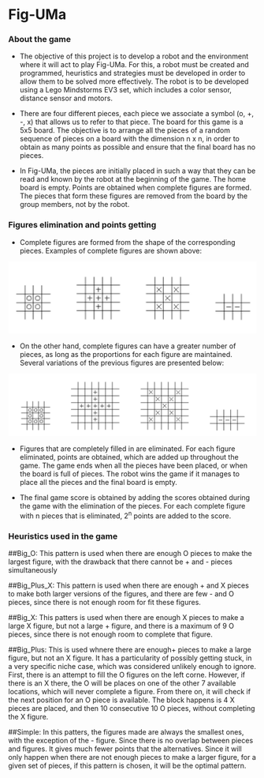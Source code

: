 # Fig-UMa

### About the game

- The objective of this project is to develop a robot and the environment where it will act to play Fig-UMa. For this, a robot must be created and programmed, heuristics and strategies must be developed in order to allow them to be solved more effectively. The robot is to be developed using a Lego Mindstorms EV3 set, which includes a color sensor, distance sensor and motors.

- There are four different pieces, each piece we associate a symbol (o, +, -, x) that allows us to refer to that piece. The board for this game is a 5x5 board. The objective is to arrange all the pieces of a random sequence of pieces on a board with the dimension n x n, in order to obtain as many points as possible and ensure that the final board has no pieces.

- In Fig-UMa, the pieces are initially placed in such a way that they can be read and known by the robot at the beginning of the game. The home board is empty. Points are obtained when complete figures are formed. The pieces that form these figures are removed from the board by the group members, not by the robot.

### Figures elimination and points getting

- Complete figures are formed from the shape of the corresponding pieces. Examples of complete figures are shown above:

![Project](./assets/figOne.PNG)

- On the other hand, complete figures can have a greater number of pieces, as long as the proportions for each figure are maintained. Several variations of the previous figures are presented below:

![Project](./assets/figTwo.PNG)

- Figures that are completely filled in are eliminated. For each figure eliminated, points are obtained, which are added up throughout the game. The game ends when all the pieces have been placed, or when the board is full of pieces. The robot wins the game if it manages to place all the pieces and the final board is empty.

- The final game score is obtained by adding the scores obtained during the game with the elimination of the pieces. For each complete figure with n pieces that is eliminated, 2<sup>n</sup> points are added to the score.

### Heuristics used in the game
##Big_O:
This pattern is used when there are enough O pieces to make the largest figure, with the drawback that there cannot be + and - pieces simultaneously

##Big_Plus_X:
This pattern is used when there are enough + and X pieces to make both larger versions of the figures, and there are few - and O pieces, since there is not enough room for fit these figures.

##Big_X:
This patters is used when there are enough X pieces to make a large X figure, but not a large + figure, and there is a maximum of 9 O pieces, since there is not enough room to complete that figure.

##Big_Plus:
This is used whnere there are enough+ pieces to make a large figure, but not an X figure. It has a particularity of possibly getting stuck, in a very specific niche case, which was considered unlikely enough to ignore. 
First, there is an attempt to fill the O figures on the left corne. However, if there is an X there, the O will be places on one of the other 7 available locations, which will never complete a figure. From there on, it will check if the next position for an O piece is available. The block happens is 4 X pieces are placed, and then 10 consecutive 10 O pieces, without completing the X figure. 

##Simple:
In this patters, the figures made are always the smallest ones, with the exception of the - figure. Since there is no overlap between pieces and figures. It gives much fewer points that the alternatives. Since it will only happen when there are not enough pieces to make a larger figure, for a given set of pieces, if this pattern is chosen, it will be the optimal pattern.
